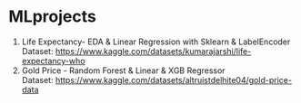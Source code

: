 # MLprojects

1. Life Expectancy- EDA & Linear Regression with Sklearn & LabelEncoder <br>
   Dataset: https://www.kaggle.com/datasets/kumarajarshi/life-expectancy-who
2. Gold Price - Random Forest & Linear & XGB Regressor <br>
   Dataset: https://www.kaggle.com/datasets/altruistdelhite04/gold-price-data
